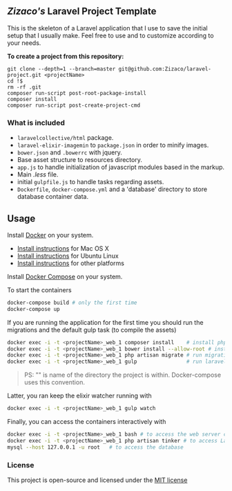 ## _Zizaco's_ Laravel Project Template

This is the skeleton of a Laravel application that I use to save the initial setup that I usually make. Feel free to use and to customize according to your needs.

**To create a project from this repository:**

```
git clone --depth=1 --branch=master git@github.com:Zizaco/laravel-project.git <projectName>
cd !$
rm -rf .git
composer run-script post-root-package-install
composer install
composer run-script post-create-project-cmd
```

### What is included

- `laravelcollective/html` package.
- `laravel-elixir-imagemin` to `package.json` in order to minify images.
- `bower.json` and `.bowerrc` with jquery.
- Base asset structure to resources directory.
- `app.js` to handle initialization of javascript modules based in the markup.
- Main _.less_ file.
- initial `gulpfile.js` to handle tasks regarding assets.
- `Dockerfile`, `docker-compose.yml` and a 'database' directory to store database container data.

## Usage

Install [Docker](https://www.docker.com/) on your system.

* [Install instructions](https://docs.docker.com/installation/mac/) for Mac OS X
* [Install instructions](https://docs.docker.com/installation/ubuntulinux/) for Ubuntu Linux
* [Install instructions](https://docs.docker.com/installation/) for other platforms

Install [Docker Compose](http://docs.docker.com/compose/) on your system.

To start the containers

```bash
docker-compose build # only the first time
docker-compose up
```

If you are running the application for the first time you should
run the migrations and the default gulp task (to compile the assets)

```bash
docker exec -i -t <projectName>_web_1 composer install    # install php dependencies
docker exec -i -t <projectName>_web_1 bower install --allow-root # install front-end dependencies
docker exec -i -t <projectName>_web_1 php artisan migrate # run migrations
docker exec -i -t <projectName>_web_1 gulp                # run laravel's elixir
```

> PS: "<projectName>" is name of the directory the project is within. Docker-compose uses this convention.

Latter, you ran keep the elixir watcher running with

```bash
docker exec -i -t <projectName>_web_1 gulp watch
```

Finally, you can access the containers interactively with

```bash
docker exec -i -t <projectName>_web_1 bash # to access the web server container
docker exec -i -t <projectName>_web_1 php artisan tinker # to access Laravel's REPL
mysql --host 127.0.0.1 -u root   # to access the database
```

### License

This project is open-source and licensed under the [MIT license](http://opensource.org/licenses/MIT)
